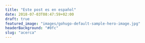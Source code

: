 ```yaml
---
title: "Este post es en español"
date: 2018-07-03T08:47:59+02:00
draft: true
featured_image: "images/gohugo-default-sample-hero-image.jpg"
headerBackground: "#0fc"
slug: "acerca"
---
```


